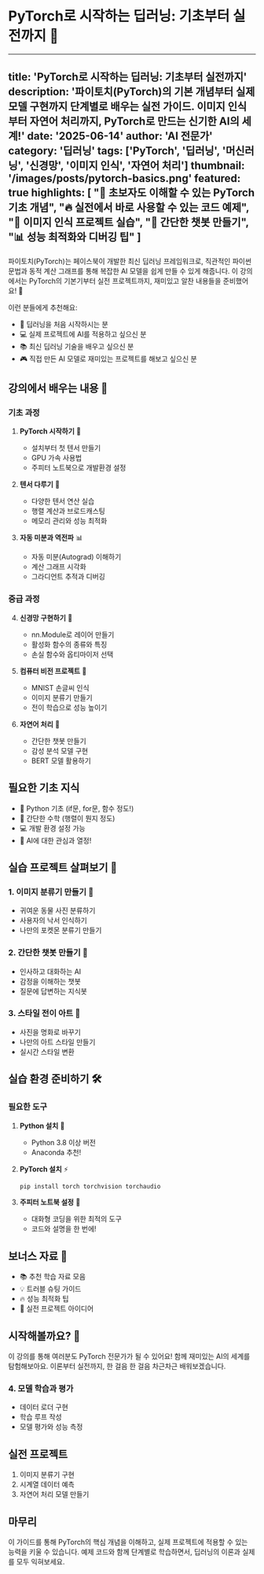 # PyTorch로 시작하는 딥러닝: 기초부터 실전까지 🚀

---
title: 'PyTorch로 시작하는 딥러닝: 기초부터 실전까지'
description: '파이토치(PyTorch)의 기본 개념부터 실제 모델 구현까지 단계별로 배우는 실전 가이드. 이미지 인식부터 자연어 처리까지, PyTorch로 만드는 신기한 AI의 세계!'
date: '2025-06-14'
author: 'AI 전문가'
category: '딥러닝'
tags: ['PyTorch', '딥러닝', '머신러닝', '신경망', '이미지 인식', '자연어 처리']
thumbnail: '/images/posts/pytorch-basics.png'
featured: true
highlights: [
  "🎯 초보자도 이해할 수 있는 PyTorch 기초 개념",
  "🔥 실전에서 바로 사용할 수 있는 코드 예제",
  "🎨 이미지 인식 프로젝트 실습",
  "🤖 간단한 챗봇 만들기",
  "📊 성능 최적화와 디버깅 팁"
]
---

파이토치(PyTorch)는 페이스북이 개발한 최신 딥러닝 프레임워크로, 직관적인 파이썬 문법과 동적 계산 그래프를 통해 복잡한 AI 모델을 쉽게 만들 수 있게 해줍니다. 이 강의에서는 PyTorch의 기본기부터 실전 프로젝트까지, 재미있고 알찬 내용들을 준비했어요! 🌟

이런 분들에게 추천해요:
- 🌱 딥러닝을 처음 시작하시는 분
- 💻 실제 프로젝트에 AI를 적용하고 싶으신 분
- 📚 최신 딥러닝 기술을 배우고 싶으신 분
- 🎮 직접 만든 AI 모델로 재미있는 프로젝트를 해보고 싶으신 분

## 강의에서 배우는 내용 🎯

### 기초 과정
1. **PyTorch 시작하기** 🌟
   - 설치부터 첫 텐서 만들기
   - GPU 가속 사용법
   - 주피터 노트북으로 개발환경 설정

2. **텐서 다루기** 🔢
   - 다양한 텐서 연산 실습
   - 행렬 계산과 브로드캐스팅
   - 메모리 관리와 성능 최적화

3. **자동 미분과 역전파** 📊
   - 자동 미분(Autograd) 이해하기
   - 계산 그래프 시각화
   - 그라디언트 추적과 디버깅

### 중급 과정
4. **신경망 구현하기** 🧠
   - nn.Module로 레이어 만들기
   - 활성화 함수의 종류와 특징
   - 손실 함수와 옵티마이저 선택

5. **컴퓨터 비전 프로젝트** 👀
   - MNIST 손글씨 인식
   - 이미지 분류기 만들기
   - 전이 학습으로 성능 높이기

6. **자연어 처리** 💬
   - 간단한 챗봇 만들기
   - 감성 분석 모델 구현
   - BERT 모델 활용하기

## 필요한 기초 지식
- 🐍 Python 기초 (if문, for문, 함수 정도!)
- 📐 간단한 수학 (행렬이 뭔지 정도)
- 💻 개발 환경 설정 가능
- 🎯 AI에 대한 관심과 열정!

## 실습 프로젝트 살펴보기 🎨

### 1. 이미지 분류기 만들기 📸
- 귀여운 동물 사진 분류하기
- 사용자의 낙서 인식하기
- 나만의 포켓몬 분류기 만들기

### 2. 간단한 챗봇 만들기 💬
- 인사하고 대화하는 AI
- 감정을 이해하는 챗봇
- 질문에 답변하는 지식봇

### 3. 스타일 전이 아트 🎨
- 사진을 명화로 바꾸기
- 나만의 아트 스타일 만들기
- 실시간 스타일 변환

## 실습 환경 준비하기 🛠️

### 필요한 도구
1. **Python 설치** 🐍
   - Python 3.8 이상 버전
   - Anaconda 추천!

2. **PyTorch 설치** ⚡
   ```bash
   pip install torch torchvision torchaudio
   ```

3. **주피터 노트북 설정** 📘
   - 대화형 코딩을 위한 최적의 도구
   - 코드와 설명을 한 번에!

## 보너스 자료 🎁

- 📚 추천 학습 자료 모음
- 💡 트러블 슈팅 가이드
- 🔥 성능 최적화 팁
- 🌟 실전 프로젝트 아이디어

## 시작해볼까요? 🚀

이 강의를 통해 여러분도 PyTorch 전문가가 될 수 있어요! 함께 재미있는 AI의 세계를 탐험해보아요. 이론부터 실전까지, 한 걸음 한 걸음 차근차근 배워보겠습니다.

### 4. 모델 학습과 평가
- 데이터 로더 구현
- 학습 루프 작성
- 모델 평가와 성능 측정

## 실전 프로젝트
1. 이미지 분류기 구현
2. 시계열 데이터 예측
3. 자연어 처리 모델 만들기

## 마무리
이 가이드를 통해 PyTorch의 핵심 개념을 이해하고, 실제 프로젝트에 적용할 수 있는 능력을 키울 수 있습니다. 예제 코드와 함께 단계별로 학습하면서, 딥러닝의 이론과 실제를 모두 익혀보세요.
